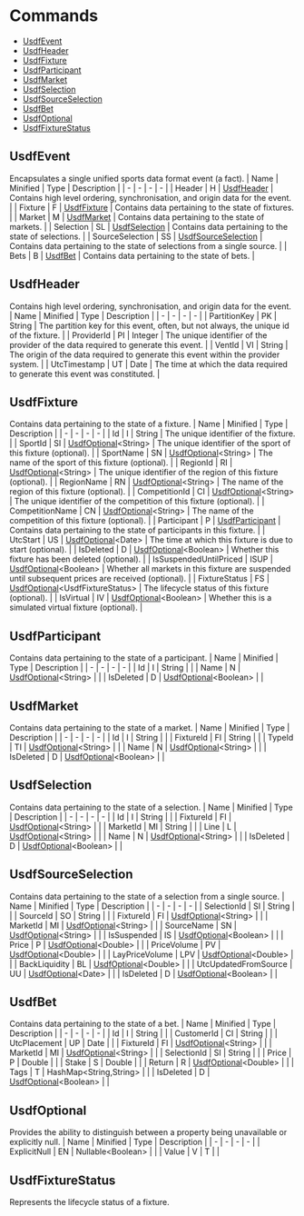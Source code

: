 # Commands
- [UsdfEvent](#usdfevent)
- [UsdfHeader](#usdfheader)
- [UsdfFixture](#usdffixture)
- [UsdfParticipant](#usdfparticipant)
- [UsdfMarket](#usdfmarket)
- [UsdfSelection](#usdfselection)
- [UsdfSourceSelection](#usdfsourceselection)
- [UsdfBet](#usdfbet)
- [UsdfOptional](#usdfoptional)
- [UsdfFixtureStatus](#usdffixturestatus)
## UsdfEvent
Encapsulates a single unified sports data format event (a fact).
| Name | Minified | Type | Description |
| - | - | - | - |
| Header | H | [UsdfHeader](#usdfheader) | Contains high level ordering, synchronisation, and origin data for the event. |
| Fixture | F | [UsdfFixture](#usdffixture) | Contains data pertaining to the state of fixtures. |
| Market | M | [UsdfMarket](#usdfmarket) | Contains data pertaining to the state of markets. |
| Selection | SL | [UsdfSelection](#usdfselection) | Contains data pertaining to the state of selections. |
| SourceSelection | SS | [UsdfSourceSelection](#usdfsourceselection) | Contains data pertaining to the state of selections from a single source. |
| Bets | B | [UsdfBet](#usdfbet) | Contains data pertaining to the state of bets. |
## UsdfHeader
Contains high level ordering, synchronisation, and origin data for the event.
| Name | Minified | Type | Description |
| - | - | - | - |
| PartitionKey | PK | String | The partition key for this event, often, but not always, the unique id of the fixture. |
| ProviderId | PI | Integer | The unique identifier of the provider of the data required to generate this event. |
| VentId | VI | String | The origin of the data required to generate this event within the provider system. |
| UtcTimestamp | UT | Date | The time at which the data required to generate this event was constituted. |
## UsdfFixture
Contains data pertaining to the state of a fixture.
| Name | Minified | Type | Description |
| - | - | - | - |
| Id | I | String | The unique identifier of the fixture. |
| SportId | SI | [UsdfOptional](#usdfoptional)\<String> | The unique identifier of the sport of this fixture (optional). |
| SportName | SN | [UsdfOptional](#usdfoptional)\<String> | The name of the sport of this fixture (optional). |
| RegionId | RI | [UsdfOptional](#usdfoptional)\<String> | The unique identifier of the region of this fixture (optional). |
| RegionName | RN | [UsdfOptional](#usdfoptional)\<String> | The name of the region of this fixture (optional). |
| CompetitionId | CI | [UsdfOptional](#usdfoptional)\<String> | The unique identifier of the competition of this fixture (optional). |
| CompetitionName | CN | [UsdfOptional](#usdfoptional)\<String> | The name of the competition of this fixture (optional). |
| Participant | P | [UsdfParticipant](#usdfparticipant) | Contains data pertaining to the state of participants in this fixture. |
| UtcStart | US | [UsdfOptional](#usdfoptional)\<Date> | The time at which this fixture is due to start (optional). |
| IsDeleted | D | [UsdfOptional](#usdfoptional)\<Boolean> | Whether this fixture has been deleted (optional). |
| IsSuspendedUntilPriced | ISUP | [UsdfOptional](#usdfoptional)\<Boolean> | Whether all markets in this fixture are suspended until subsequent prices are received (optional). |
| FixtureStatus | FS | [UsdfOptional](#usdfoptional)\<UsdfFixtureStatus> | The lifecycle status of this fixture (optional). |
| IsVirtual | IV | [UsdfOptional](#usdfoptional)\<Boolean> | Whether this is a simulated virtual fixture (optional). |
## UsdfParticipant
Contains data pertaining to the state of a participant.
| Name | Minified | Type | Description |
| - | - | - | - |
| Id | I | String |  |
| Name | N | [UsdfOptional](#usdfoptional)\<String> |  |
| IsDeleted | D | [UsdfOptional](#usdfoptional)\<Boolean> |  |
## UsdfMarket
Contains data pertaining to the state of a market.
| Name | Minified | Type | Description |
| - | - | - | - |
| Id | I | String |  |
| FixtureId | FI | String |  |
| TypeId | TI | [UsdfOptional](#usdfoptional)\<String> |  |
| Name | N | [UsdfOptional](#usdfoptional)\<String> |  |
| IsDeleted | D | [UsdfOptional](#usdfoptional)\<Boolean> |  |
## UsdfSelection
Contains data pertaining to the state of a selection.
| Name | Minified | Type | Description |
| - | - | - | - |
| Id | I | String |  |
| FixtureId | FI | [UsdfOptional](#usdfoptional)\<String> |  |
| MarketId | MI | String |  |
| Line | L | [UsdfOptional](#usdfoptional)\<String> |  |
| Name | N | [UsdfOptional](#usdfoptional)\<String> |  |
| IsDeleted | D | [UsdfOptional](#usdfoptional)\<Boolean> |  |
## UsdfSourceSelection
Contains data pertaining to the state of a selection from a single source.
| Name | Minified | Type | Description |
| - | - | - | - |
| SelectionId | SI | String |  |
| SourceId | SO | String |  |
| FixtureId | FI | [UsdfOptional](#usdfoptional)\<String> |  |
| MarketId | MI | [UsdfOptional](#usdfoptional)\<String> |  |
| SourceName | SN | [UsdfOptional](#usdfoptional)\<String> |  |
| IsSuspended | IS | [UsdfOptional](#usdfoptional)\<Boolean> |  |
| Price | P | [UsdfOptional](#usdfoptional)\<Double> |  |
| PriceVolume | PV | [UsdfOptional](#usdfoptional)\<Double> |  |
| LayPriceVolume | LPV | [UsdfOptional](#usdfoptional)\<Double> |  |
| BackLiquidity | BL | [UsdfOptional](#usdfoptional)\<Double> |  |
| UtcUpdatedFromSource | UU | [UsdfOptional](#usdfoptional)\<Date> |  |
| IsDeleted | D | [UsdfOptional](#usdfoptional)\<Boolean> |  |
## UsdfBet
Contains data pertaining to the state of a bet.
| Name | Minified | Type | Description |
| - | - | - | - |
| Id | I | String |  |
| CustomerId | CI | String |  |
| UtcPlacement | UP | Date |  |
| FixtureId | FI | [UsdfOptional](#usdfoptional)\<String> |  |
| MarketId | MI | [UsdfOptional](#usdfoptional)\<String> |  |
| SelectionId | SI | String |  |
| Price | P | Double |  |
| Stake | S | Double |  |
| Return | R | [UsdfOptional](#usdfoptional)\<Double> |  |
| Tags | T | HashMap\<String,String> |  |
| IsDeleted | D | [UsdfOptional](#usdfoptional)\<Boolean> |  |
## UsdfOptional
Provides the ability to distinguish between a property being unavailable or explicitly null.
| Name | Minified | Type | Description |
| - | - | - | - |
| ExplicitNull | EN | Nullable\<Boolean> |  |
| Value | V | T |  |
## UsdfFixtureStatus
Represents the lifecycle status of a fixture.
